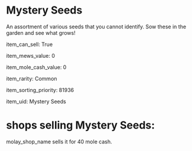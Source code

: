 # Mystery Seeds

An assortment of various seeds that you cannot identify. Sow these in the garden and see what grows!

item_can_sell: True

item_mews_value: 0

item_mole_cash_value: 0

item_rarity: Common

item_sorting_priority: 81936

item_uid: Mystery Seeds

# shops selling Mystery Seeds:

molay_shop_name sells it for 40 mole cash.